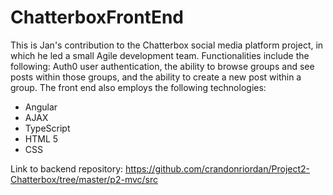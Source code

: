 # ChatterboxFrontEnd
This is Jan's contribution to the Chatterbox social media platform project, in which he led a small Agile development team. Functionalities include the following: Auth0 user authentication, the ability to browse groups and see posts within those groups, and the ability to create a new post within a group. The front end also employs the following technologies:
* Angular
* AJAX
* TypeScript
* HTML 5
* CSS

Link to backend repository: https://github.com/crandonriordan/Project2-Chatterbox/tree/master/p2-mvc/src
